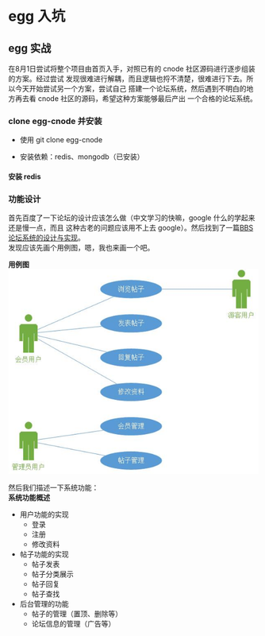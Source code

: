 # egg 入坑

## egg 实战

在8月1日尝试将整个项目由首页入手，对照已有的 cnode 社区源码进行逐步组装的方案。经过尝试
发现很难进行解耦，而且逻辑也捋不清楚，很难进行下去。所以今天开始尝试另一个方案，尝试自己
搭建一个论坛系统，然后遇到不明白的地方再去看 cnode 社区的源码，希望这种方案能够最后产出
一个合格的论坛系统。  

### clone egg-cnode 并安装

* 使用 git clone egg-cnode  

* 安装依赖：redis、mongodb（已安装）  

#### 安装 redis  



### 功能设计

首先百度了一下论坛的设计应该怎么做（中文学习的快嘛，google 什么的学起来还是慢一点，而且
这种古老的问题应该用不上去 google）。然后找到了一篇[BBS论坛系统的设计与实现](https://wenku.baidu.com/view/56b49934657d27284b73f242336c1eb91a37330d.html)。  
发现应该先画个用例图，嗯，我也来画一个吧。  

**用例图**  
![用例图](./resource/论坛用例图.jpg)  

然后我们描述一下系统功能：  
**系统功能概述**  
* 用户功能的实现  
    * 登录  
    * 注册  
    * 修改资料  
* 帖子功能的实现  
    * 帖子发表  
    * 帖子分类展示  
    * 帖子回复  
    * 帖子查找  
* 后台管理的功能  
    * 帖子的管理（置顶、删除等）  
    * 论坛信息的管理（广告等）  